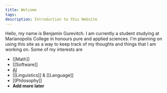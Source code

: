 ```yaml
---
title: Welcome
tags: 
description: Introduction to this Website
---
```


Hello, my name is Benjamin Gurevitch. I am currently a student studying at Marianopolis College in honours pure and applied sciences. I'm planning on using this site as a way to keep track of my thoughts and things that I am working on. Some of my interests are
- [[Math]]
- [[Software]]
- [AI](./Artificial%20Intelligence.md)
- [[Linguistics]] & [[Language]]
- [[Philosophy]]
- **Add more later**



